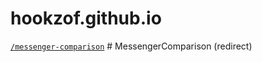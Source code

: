 # hookzof.github.io
<p><code><a href="https://hookzof.github.io/messenger-comparison/">/messenger-comparison</a></code> # MessengerComparison (redirect)</p>
